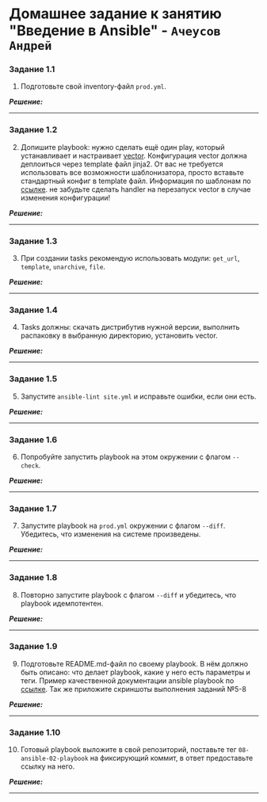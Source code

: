 # Домашнее задание к занятию  "Введение в Ansible" - `Ачеусов Андрей`

### Задание 1.1

1. Подготовьте свой inventory-файл `prod.yml`.

***Решение:***  



---

### Задание 1.2

2. Допишите playbook: нужно сделать ещё один play, который устанавливает и настраивает [vector](https://vector.dev). Конфигурация vector должна деплоиться через template файл jinja2. От вас не требуется использовать все возможности шаблонизатора, просто вставьте стандартный конфиг в template файл. Информация по шаблонам по [ссылке](https://www.dmosk.ru/instruktions.php?object=ansible-nginx-install). не забудьте сделать handler на перезапуск vector в случае изменения конфигурации!

***Решение:***  



---

### Задание 1.3

3. При создании tasks рекомендую использовать модули: `get_url`, `template`, `unarchive`, `file`.

***Решение:***  



---

### Задание 1.4

4. Tasks должны: скачать дистрибутив нужной версии, выполнить распаковку в выбранную директорию, установить vector.

***Решение:***  



---

### Задание 1.5

5. Запустите `ansible-lint site.yml` и исправьте ошибки, если они есть.

***Решение:***  



---

### Задание 1.6

6.  Попробуйте запустить playbook на этом окружении с флагом `--check`.

***Решение:***  



---

### Задание 1.7

7. Запустите playbook на `prod.yml` окружении с флагом `--diff`. Убедитесь, что изменения на системе произведены.

***Решение:***  



---

### Задание 1.8

8. Повторно запустите playbook с флагом `--diff` и убедитесь, что playbook идемпотентен.

***Решение:***  



---

### Задание 1.9

9. Подготовьте README.md-файл по своему playbook. В нём должно быть описано: что делает playbook, какие у него есть параметры и теги. Пример качественной документации ansible playbook по [ссылке](https://github.com/opensearch-project/ansible-playbook). Так же приложите скриншоты выполнения заданий №5-8

***Решение:***  



---

### Задание 1.10

10. Готовый playbook выложите в свой репозиторий, поставьте тег `08-ansible-02-playbook` на фиксирующий коммит, в ответ предоставьте ссылку на него.

***Решение:***  



---

